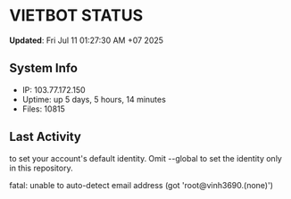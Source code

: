 # VIETBOT STATUS
**Updated**: Fri Jul 11 01:27:30 AM +07 2025

## System Info
- IP: 103.77.172.150
- Uptime: up 5 days, 5 hours, 14 minutes
- Files: 10815

## Last Activity

to set your account's default identity.
Omit --global to set the identity only in this repository.

fatal: unable to auto-detect email address (got 'root@vinh3690.(none)')
